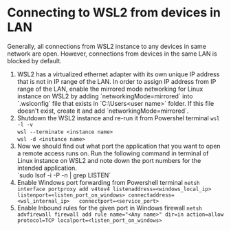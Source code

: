 # Connecting to WSL2 from devices in LAN

Generally, all connections from WSL2 instance to any devices in same network are open. However, connections from devices in the same LAN is blocked by default. 

1. WSL2 has a virtualized ethernet adapter with its own unique IP address that is not in IP range of the LAN. In order to assign IP address from IP range of the LAN, enable the mirrored mode networking for Linux instance on WSL2 by adding ´networkingMode=mirrored´ into ´.wslconfig´ file that exists in ´C:\Users\<user name>´ folder. If this file doesn't exist, create it and add ´networkingMode=mirrored´.  
2. Shutdown the WSL2 instance and re-run it from Powershel terminal
`wsl -l -v`  
`wsl --terminate <instance name>`  
`wsl -d <instance name>`  
3. Now we should find out what port the application that you want to open a remote access runs on. Run the following command in terminal of Linux instance on WSL2 and note down the port numbers for the intended application.   
´sudo lsof -i -P -n | grep LISTEN´   
4. Enable Windows port forwarding from Powershell terminal
`netsh interface portproxy add v4tov4 listenaddress=<windows_local_ip> listenport=<listen_port_on_windows> connectaddress=<wsl_internal_ip>   connectport=<service_port>`   
5. Enable Inbound rules for the given port in Windows firewall
`netsh advfirewall firewall add rule name="<Any name>" dir=in action=allow protocol=TCP localport=<listen_port_on_windows>`   